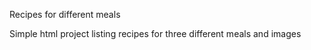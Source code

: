 Recipes for different meals

Simple html project listing recipes for three different meals and images